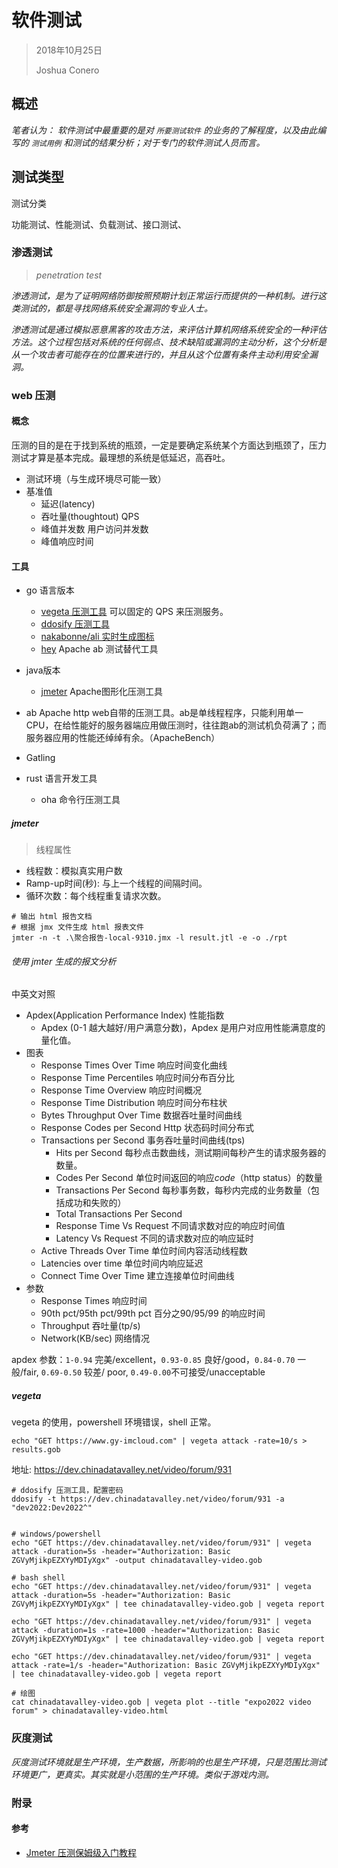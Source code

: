 # 软件测试

> 2018年10月25日
>
> Joshua Conero





## 概述

*笔者认为： 软件测试中最重要的是对 `所要测试软件` 的业务的了解程度，以及由此编写的 `测试用例` 和测试的结果分析；对于专门的软件测试人员而言。*





## 测试类型

测试分类

功能测试、性能测试、负载测试、接口测试、



### 渗透测试

> *penetration test*

*渗透测试，是为了证明网络防御按照预期计划正常运行而提供的一种机制。进行这类测试的，都是寻找网络系统安全漏洞的专业人士。*

*渗透测试是通过模拟恶意黑客的攻击方法，来评估计算机网络系统安全的一种评估方法。这个过程包括对系统的任何弱点、技术缺陷或漏洞的主动分析，这个分析是从一个攻击者可能存在的位置来进行的，并且从这个位置有条件主动利用安全漏洞。*



### web 压测

#### 概念

压测的目的是在于找到系统的瓶颈，一定是要确定系统某个方面达到瓶颈了，压力测试才算是基本完成。最理想的系统是低延迟，高吞吐。

- 测试环境（与生成环境尽可能一致）
- 基准值
  - 延迟(latency)
  - 吞吐量(thoughtout)                    QPS
  - 峰值并发数                                   用户访问并发数
  - 峰值响应时间



#### 工具

- go 语言版本
  - [vegeta 压测工具](https://github.com/tsenart/vegeta)    可以固定的 QPS 来压测服务。
  - [ddosify 压测工具](https://github.com/ddosify/ddosify)
  - [nakabonne/ali 实时生成图标](https://github.com/nakabonne/ali)
  - [hey](https://github.com/rakyll/hey)   Apache ab 测试替代工具
  
- java版本
  - [jmeter](https://github.com/apache/jmeter) Apache图形化压测工具
  
- ab     Apache http web自带的压测工具。ab是单线程程序，只能利用单一CPU，在给性能好的服务器端应用做压测时，往往跑ab的测试机负荷满了；而服务器应用的性能还绰绰有余。（ApacheBench）

- Gatling

- rust 语言开发工具

  - oha 命令行压测工具  
  
  

##### jmeter

> 线程属性

- 线程数：模拟真实用户数
- Ramp-up时间(秒): 与上一个线程的间隔时间。
- 循环次数：每个线程重复请求次数。



```shell
# 输出 html 报告文档
# 根据 jmx 文件生成 html 报表文件
jmter -n -t .\聚合报告-local-9310.jmx -l result.jtl -e -o ./rpt
```





###### 使用 jmter 生成的报文分析

中英文对照

- Apdex(Application Performance Index)          性能指数
  - Apdex   (0-1  越大越好/用户满意分数)，Apdex 是用户对应用性能满意度的量化值。
- 图表
  - Response Times Over Time          响应时间变化曲线
  - Response Time Percentiles           响应时间分布百分比
  - Response Time Overview              响应时间概况
  - Response Time Distribution          响应时间分布柱状
  - Bytes Throughput Over Time       数据吞吐量时间曲线
  - Response Codes per Second        Http 状态码时间分布式
  - Transactions per Second               事务吞吐量时间曲线(tps)
    - Hits per Second                       每秒点击数曲线，测试期间每秒产生的请求服务器的数量。
    - Codes Per Second                   单位时间返回的响应*code*（http status）的数量
    - Transactions Per Second       每秒事务数，每秒内完成的业务数量（包括成功和失败的）
    - Total Transactions Per Second  
    - Response Time Vs Request    不同请求数对应的响应时间值
    - Latency Vs Request                  不同的请求数对应的响应延时
  - Active Threads Over Time             单位时间内容活动线程数
  - Latencies over time                        单位时间内响应延迟
  - Connect Time Over Time               建立连接单位时间曲线
- 参数
  - Response Times                             响应时间
  - 90th pct/95th pct/99th pct           百分之90/95/99 的响应时间
  - Throughput                                    吞吐量(tp/s)
  - Network(KB/sec)                            网络情况



apdex 参数：`1-0.94`   完美/excellent，`0.93-0.85` 良好/good，`0.84-0.70`  一般/fair, `0.69-0.50` 较差/ poor, `0.49-0.00`不可接受/unacceptable









##### vegeta

vegeta 的使用，powershell 环境错误，shell 正常。

```shell
echo "GET https://www.gy-imcloud.com" | vegeta attack -rate=10/s > results.gob
```



地址: https://dev.chinadatavalley.net/video/forum/931

```shell
# ddosify 压测工具，配置密码
ddosify -t https://dev.chinadatavalley.net/video/forum/931 -a "dev2022:Dev2022^"


# windows/powershell
echo "GET https://dev.chinadatavalley.net/video/forum/931" | vegeta attack -duration=5s -header="Authorization: Basic ZGVyMjikpEZXYyMDIyXgx" -output chinadatavalley-video.gob

# bash shell
echo "GET https://dev.chinadatavalley.net/video/forum/931" | vegeta attack -duration=5s -header="Authorization: Basic ZGVyMjikpEZXYyMDIyXgx" | tee chinadatavalley-video.gob | vegeta report

echo "GET https://dev.chinadatavalley.net/video/forum/931" | vegeta attack -duration=1s -rate=1000 -header="Authorization: Basic ZGVyMjikpEZXYyMDIyXgx" | tee chinadatavalley-video.gob | vegeta report

echo "GET https://dev.chinadatavalley.net/video/forum/931" | vegeta attack -rate=1/s -header="Authorization: Basic ZGVyMjikpEZXYyMDIyXgx" | tee chinadatavalley-video.gob | vegeta report

# 绘图
cat chinadatavalley-video.gob | vegeta plot --title "expo2022 video forum" > chinadatavalley-video.html
```





### 灰度测试

*灰度测试环境就是生产环境，生产数据，所影响的也是生产环境，只是范围比测试环境更广，更真实。其实就是小范围的生产环境。类似于游戏内测。*



### 附录

#### 参考

- [Jmeter 压测保姆级入门教程](https://juejin.cn/post/7304271679009341449)